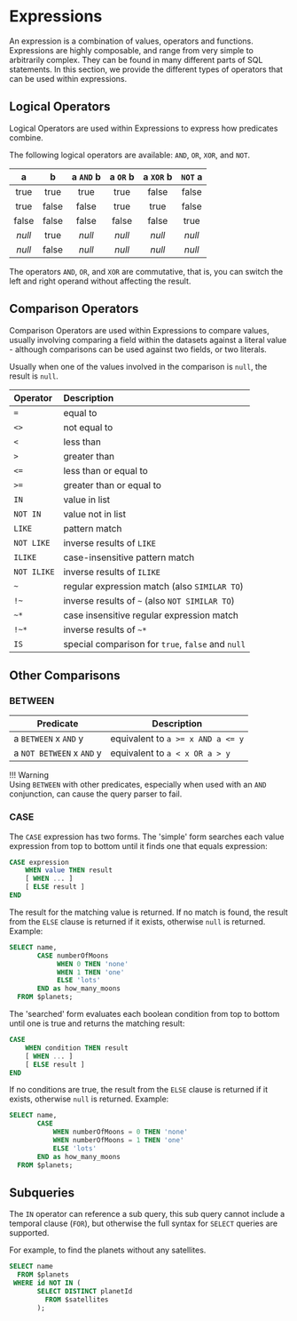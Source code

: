 # Expressions

An expression is a combination of values, operators and functions. Expressions are highly composable, and range from very simple to arbitrarily complex. They can be found in many different parts of SQL statements. In this section, we provide the different types of operators that can be used within expressions.

## Logical Operators

Logical Operators are used within Expressions to express how predicates combine.

The following logical operators are available: `AND`, `OR`, `XOR`, and `NOT`.

| a      | b     | a `AND` b | a `OR` b | a `XOR` b | `NOT` a |
| :----: | :---: | :-------: | :------: | :-------: | :-----: |
| true   | true  | true      | true     | false     | false   |
| true   | false | false     | true     | true      | false   |
| false  | false | false     | false    | false     | true    |
| _null_ | true  | _null_    | _null_   | _null_    | _null_  |
| _null_ | false | _null_    | _null_   | _null_    | _null_  |

The operators `AND`, `OR`, and `XOR` are commutative, that is, you can switch the left and right operand without affecting the result.

## Comparison Operators

Comparison Operators are used within Expressions to compare values, usually involving comparing a field within the datasets against a literal value - although comparisons can be used against two fields, or two literals.

Usually when one of the values involved in the comparison is `null`, the result is `null`.

Operator     | Description                   
:----------- | :-----------------------------
`=`          | equal to               
`<>`         | not equal to  
`<`          | less than                     
`>`          | greater than                
`<=`         | less than or equal to        
`>=`         | greater than or equal to                  
`IN`         | value in list              
`NOT IN`     | value not in list            
`LIKE`       | pattern match           
`NOT LIKE`   | inverse results of `LIKE`         
`ILIKE`      | case-insensitive pattern match 
`NOT ILIKE`  | inverse results of `ILIKE`     
`~`          | regular expression match (also `SIMILAR TO`)     
`!~`         | inverse results of `~` (also `NOT SIMILAR TO`)
`~*`         | case insensitive regular expression match
`!~*`        | inverse results of `~*`
`IS`         | special comparison for `true`, `false` and `null`

## Other Comparisons

### BETWEEN

Predicate                 | Description
------------------------- | ---------------------------------
a `BETWEEN` x `AND` y     | equivalent to `a >= x AND a <= y`
a `NOT BETWEEN` x `AND` y | equivalent to `a < x OR a > y`

!!! Warning  
    Using `BETWEEN` with other predicates, especially when used with an `AND` conjunction, can cause the query parser to fail. 

### CASE

The `CASE` expression has two forms. The 'simple' form searches each value expression from top to bottom until it finds one that equals expression:

~~~sql
CASE expression
    WHEN value THEN result
    [ WHEN ... ]
    [ ELSE result ]
END
~~~

The result for the matching value is returned. If no match is found, the result from the `ELSE` clause is returned if it exists, otherwise `null` is returned. Example:

~~~sql
SELECT name, 
       CASE numberOfMoons 
            WHEN 0 THEN 'none' 
            WHEN 1 THEN 'one' 
            ELSE 'lots' 
       END as how_many_moons
  FROM $planets;
~~~

The 'searched' form evaluates each boolean condition from top to bottom until one is true and returns the matching result:

~~~sql
CASE
    WHEN condition THEN result
    [ WHEN ... ]
    [ ELSE result ]
END
~~~

If no conditions are true, the result from the `ELSE` clause is returned if it exists, otherwise `null` is returned. Example:

~~~sql
SELECT name, 
       CASE
           WHEN numberOfMoons = 0 THEN 'none' 
           WHEN numberOfMoons = 1 THEN 'one' 
           ELSE 'lots' 
       END as how_many_moons
  FROM $planets;
~~~

## Subqueries

The `IN` operator can reference a sub query, this sub query cannot include a temporal clause (`FOR`), but otherwise the full syntax for `SELECT` queries are supported.

For example, to find the planets without any satellites.

~~~sql
SELECT name
  FROM $planets
 WHERE id NOT IN (
       SELECT DISTINCT planetId
         FROM $satellites
       );
~~~
